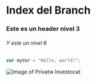 # Index del Branch
### Este es un header nivel 3
###### Y este un nivel 6
``` javascript
var myVar = "Hello, world!";
```
![Image of Privatw Investocat](https://octodex.github.com/images/privateinvestocat.jpg)
